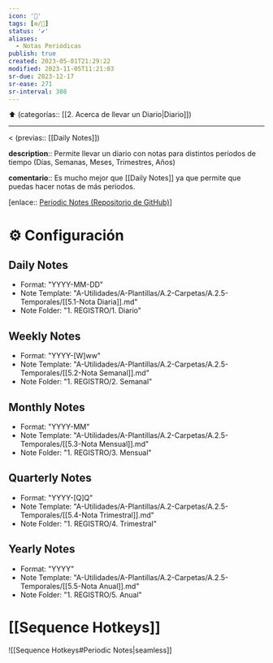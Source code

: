 ```yaml
---
icon: '📒'
tags: [⚙️/🔌]
status: '✔️'
aliases:
  - Notas Periódicas
publish: true
created: 2023-05-01T21:29:22
modified: 2023-11-05T11:21:03
sr-due: 2023-12-17
sr-ease: 271
sr-interval: 308
---
```


⬆️ (categorías:: [[2. Acerca de llevar un Diario|Diario]])

---

< (previas:: [[Daily Notes]])  

**description**:: Permite llevar un diario con notas para distintos períodos de tiempo (Días, Semanas, Meses, Trimestres, Años)

**comentario**:: Es mucho mejor que [[Daily Notes]] ya que permite que puedas hacer notas de más periodos.

[enlace:: [Periodic Notes (Repositorio de GitHub)](https://github.com/liamcain/obsidian-periodic-notes)]

# ⚙️ Configuración

## Daily Notes

- Format: "YYYY-MM-DD"
- Note Template: "A-Utilidades/A-Plantillas/A.2-Carpetas/A.2.5-Temporales/[[5.1-Nota Diaria]].md"
- Note Folder: "1. REGISTRO/1. Diario"

## Weekly Notes

- Format: "YYYY-[W]ww"
- Note Template: "A-Utilidades/A-Plantillas/A.2-Carpetas/A.2.5-Temporales/[[5.2-Nota Semanal]].md"
- Note Folder: "1. REGISTRO/2. Semanal"

## Monthly Notes

- Format: "YYYY-MM"
- Note Template: "A-Utilidades/A-Plantillas/A.2-Carpetas/A.2.5-Temporales/[[5.3-Nota Mensual]].md"
- Note Folder: "1. REGISTRO/3. Mensual"

## Quarterly Notes

- Format: "YYYY-[Q]Q"
- Note Template: "A-Utilidades/A-Plantillas/A.2-Carpetas/A.2.5-Temporales/[[5.4-Nota Trimestral]].md"
- Note Folder: "1. REGISTRO/4. Trimestral"

## Yearly Notes

- Format: "YYYY"
- Note Template: "A-Utilidades/A-Plantillas/A.2-Carpetas/A.2.5-Temporales/[[5.5-Nota Anual]].md"
- Note Folder: "1. REGISTRO/5. Anual"

# [[Sequence Hotkeys]]

![[Sequence Hotkeys#Periodic Notes|seamless]]
